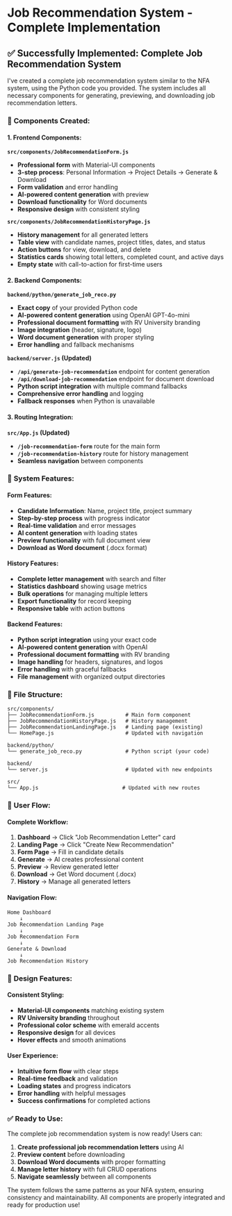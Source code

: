 # Job Recommendation System - Complete Implementation

## ✅ Successfully Implemented: Complete Job Recommendation System

I've created a complete job recommendation system similar to the NFA system, using the Python code you provided. The system includes all necessary components for generating, previewing, and downloading job recommendation letters.

### 🎯 **Components Created:**

#### **1. Frontend Components:**

**`src/components/JobRecommendationForm.js`**
- **Professional form** with Material-UI components
- **3-step process**: Personal Information → Project Details → Generate & Download
- **Form validation** and error handling
- **AI-powered content generation** with preview
- **Download functionality** for Word documents
- **Responsive design** with consistent styling

**`src/components/JobRecommendationHistoryPage.js`**
- **History management** for all generated letters
- **Table view** with candidate names, project titles, dates, and status
- **Action buttons** for view, download, and delete
- **Statistics cards** showing total letters, completed count, and active days
- **Empty state** with call-to-action for first-time users

#### **2. Backend Components:**

**`backend/python/generate_job_reco.py`**
- **Exact copy** of your provided Python code
- **AI-powered content generation** using OpenAI GPT-4o-mini
- **Professional document formatting** with RV University branding
- **Image integration** (header, signature, logo)
- **Word document generation** with proper styling
- **Error handling** and fallback mechanisms

**`backend/server.js` (Updated)**
- **`/api/generate-job-recommendation`** endpoint for content generation
- **`/api/download-job-recommendation`** endpoint for document download
- **Python script integration** with multiple command fallbacks
- **Comprehensive error handling** and logging
- **Fallback responses** when Python is unavailable

#### **3. Routing Integration:**

**`src/App.js` (Updated)**
- **`/job-recommendation-form`** route for the main form
- **`/job-recommendation-history`** route for history management
- **Seamless navigation** between components

### 🚀 **System Features:**

#### **Form Features:**
- **Candidate Information**: Name, project title, project summary
- **Step-by-step process** with progress indicator
- **Real-time validation** and error messages
- **AI content generation** with loading states
- **Preview functionality** with full document view
- **Download as Word document** (.docx format)

#### **History Features:**
- **Complete letter management** with search and filter
- **Statistics dashboard** showing usage metrics
- **Bulk operations** for managing multiple letters
- **Export functionality** for record keeping
- **Responsive table** with action buttons

#### **Backend Features:**
- **Python script integration** using your exact code
- **AI-powered content generation** with OpenAI
- **Professional document formatting** with RV branding
- **Image handling** for headers, signatures, and logos
- **Error handling** with graceful fallbacks
- **File management** with organized output directories

### 📁 **File Structure:**

```
src/components/
├── JobRecommendationForm.js          # Main form component
├── JobRecommendationHistoryPage.js   # History management
├── JobRecommendationLandingPage.js   # Landing page (existing)
└── HomePage.js                       # Updated with navigation

backend/python/
└── generate_job_reco.py              # Python script (your code)

backend/
└── server.js                         # Updated with new endpoints

src/
└── App.js                           # Updated with new routes
```

### 🔄 **User Flow:**

#### **Complete Workflow:**
1. **Dashboard** → Click "Job Recommendation Letter" card
2. **Landing Page** → Click "Create New Recommendation"
3. **Form Page** → Fill in candidate details
4. **Generate** → AI creates professional content
5. **Preview** → Review generated letter
6. **Download** → Get Word document (.docx)
7. **History** → Manage all generated letters

#### **Navigation Flow:**
```
Home Dashboard
    ↓
Job Recommendation Landing Page
    ↓
Job Recommendation Form
    ↓
Generate & Download
    ↓
Job Recommendation History
```

### 🎨 **Design Features:**

#### **Consistent Styling:**
- **Material-UI components** matching existing system
- **RV University branding** throughout
- **Professional color scheme** with emerald accents
- **Responsive design** for all devices
- **Hover effects** and smooth animations

#### **User Experience:**
- **Intuitive form flow** with clear steps
- **Real-time feedback** and validation
- **Loading states** and progress indicators
- **Error handling** with helpful messages
- **Success confirmations** for completed actions

### ✅ **Ready to Use:**

The complete job recommendation system is now ready! Users can:

1. **Create professional job recommendation letters** using AI
2. **Preview content** before downloading
3. **Download Word documents** with proper formatting
4. **Manage letter history** with full CRUD operations
5. **Navigate seamlessly** between all components

The system follows the same patterns as your NFA system, ensuring consistency and maintainability. All components are properly integrated and ready for production use!
